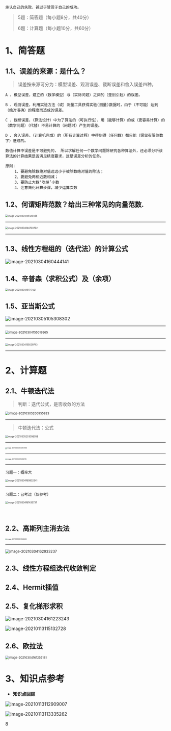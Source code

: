 ~~~
承认自己的失败，甚过于赞赏于自己的成功。
~~~

> 5题：简答题（每小题8分，共40分）
>
> 6题：计算题（每小题10分，共60分）



# 1、简答题  

## 1.1、误差的来源：是什么？

> 误差按来源可分为：模型误差、观测误差、截断误差和舍入误差四种。

~~~
A 、模型误差，建立的（数学模型）与（实际问题）之间的（差别引起）的误差。

B 、观测误差，利用实验方法（或）测量工具获得实验(测量)数据时，由于（不可能）达到（绝对准确）的程度而造成的误差。

C 、截断误差，（算法设计）中为了算法的（可执行性），用（能够计算）的或（更容易计算）的（数学问题）（代替）不易计算的（问题时）产生的误差。

D 、舍入误差。（计算机完成）的（所有计算过程）中得到得（任何数）都只能（保留有限位数字）造成的。 

数值计算中误差是不可避免的， 所以求解任何一个数学问题除研究各种算法外，还必须分析该算法的计算结果是否满足精度要求，这是误差分析的任务。

原则：
	1、要避免除数绝对值远远小于被除数绝对值的除法；
    2、要避免两相近数相减； 
    3、要防止大数‘吃掉’小数 
    4、注意简化计算步骤，减少运算次数
~~~



## 1.2、何谓矩阵范数？给出三种常见的向量范数.

<img src="https://gitee.com/sheep-are-flying-in-the-sky/my-picture/raw/master/picture8/image-20210304145129455.png" alt="image-20210304145129455" style="zoom:50%;" />

---

<img src="https://gitee.com/sheep-are-flying-in-the-sky/my-picture/raw/master/picture8/image-20210304144703792.png" alt="image-20210304144703792" style="zoom:50%;" />

---





## 1.3、线性方程组的（迭代法）的计算公式



![image-20210304160444141](https://gitee.com/sheep-are-flying-in-the-sky/my-picture/raw/master/picture8/image-20210304160444141.png)







## 1.4、辛普森（求积公式）及（余项）

<img src="https://gitee.com/sheep-are-flying-in-the-sky/my-picture/raw/master/picture8/image-20210304151717421.png" alt="image-20210304151717421" style="zoom:50%;" />



## 1.5、亚当斯公式

![image-20210305105308302](https://gitee.com/sheep-are-flying-in-the-sky/my-picture/raw/master/picture8/image-20210305105308302.png)

---

<img src="https://gitee.com/sheep-are-flying-in-the-sky/my-picture/raw/master/picture8/image-20210304155019565.png" alt="image-20210304155019565" style="zoom: 67%;" />

---

<img src="https://gitee.com/sheep-are-flying-in-the-sky/my-picture/raw/master/picture8/image-20210304155039743.png" alt="image-20210304155039743" style="zoom:50%;" />

---



# 2、计算题

## 2.1、牛顿迭代法

> 判断：迭代公式，是否收敛的方法

<img src="https://gitee.com/sheep-are-flying-in-the-sky/my-picture/raw/master/picture8/image-20210305200955923.png" alt="image-20210305200955923" style="zoom: 67%;" />

---

> 牛顿迭代法：公式

<img src="https://gitee.com/sheep-are-flying-in-the-sky/my-picture/raw/master/picture8/image-20210305203056058.png" alt="image-20210305203056058" style="zoom:50%;" />

---

<img src="https://gitee.com/sheep-are-flying-in-the-sky/my-picture/raw/master/picture8/image-20210305203357096.png" alt="image-20210305203357096" style="zoom:33%;" />

---

<img src="https://gitee.com/sheep-are-flying-in-the-sky/my-picture/raw/master/picture8/image-20210305205906716.png" alt="image-20210305205906716" style="zoom:33%;" />

---

`习题一：概率大`

<img src="https://gitee.com/sheep-are-flying-in-the-sky/my-picture/raw/master/picture8/image-20210304160832341.png" alt="image-20210304160832341" style="zoom:50%;" />

---

`习题二：已考过（仅参考）`

<img src="https://gitee.com/sheep-are-flying-in-the-sky/my-picture/raw/master/picture8/image-20210304161435737.png" alt="image-20210304161435737" style="zoom:50%;" />

​     

## 2.2、高斯列主消去法

<img src="https://gitee.com/sheep-are-flying-in-the-sky/my-picture/raw/master/picture8/image-20210304163026683.png" alt="image-20210304163026683" style="zoom:33%;" />

---

<img src="https://gitee.com/sheep-are-flying-in-the-sky/my-picture/raw/master/picture8/image-20210304162933237.png" alt="image-20210304162933237" style="zoom: 80%;" />

## 2.3、线性方程组迭代收敛判定









## 2.4、Hermit插值



 





## 2.5、复化梯形求积

![image-20210304161223243](https://gitee.com/sheep-are-flying-in-the-sky/my-picture/raw/master/picture8/image-20210304161223243.png)

![image-20210113115132728](https://gitee.com/sheep-are-flying-in-the-sky/my-picture/raw/master/picture8/image-20210113115132728.png)









## 2.6、欧拉法

<img src="https://gitee.com/sheep-are-flying-in-the-sky/my-picture/raw/master/picture8/image-20210304161255181.png" alt="image-20210304161255181" style="zoom: 67%;" />













# 3、知识点参考

- **知识点回顾**

![image-20210113112909007](https://gitee.com/sheep-are-flying-in-the-sky/my-picture/raw/master/picture6/image-20210113112909007.png)



![image-20210113113335262](https://gitee.com/sheep-are-flying-in-the-sky/my-picture/raw/master/picture6/image-20210113113335262.png)













8